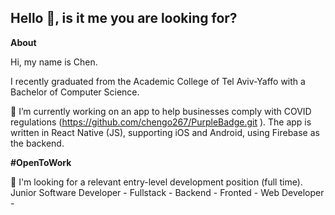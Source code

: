 ## Hello 👋, is it me you are looking for?

**About**

Hi, my name is Chen.

I recently graduated from the Academic College of Tel Aviv-Yaffo with a Bachelor of Computer Science.

🔭 I’m currently working on an app to help businesses comply with COVID regulations (https://github.com/chengo267/PurpleBadge.git ). 
    The app is written in React Native (JS), supporting iOS and Android, using Firebase as the backend.
    
**#OpenToWork**

🤔 I'm looking for a relevant entry-level development position (full time).
    Junior Software Developer - Fullstack - Backend - Fronted - Web Developer - 




<!--
**chengo267/chengo267** is a ✨ _special_ ✨ repository because its `README.md` (this file) appears on your GitHub profile.

Here are some ideas to get you started:

- 🔭 I’m currently working on ...
- 🌱 I’m currently learning ...
- 👯 I’m looking to collaborate on ...
- 🤔 I’m looking for help with ...
- 💬 Ask me about ...
- 📫 How to reach me: ...
- 😄 Pronouns: ...
- ⚡ Fun fact: ...
-->
